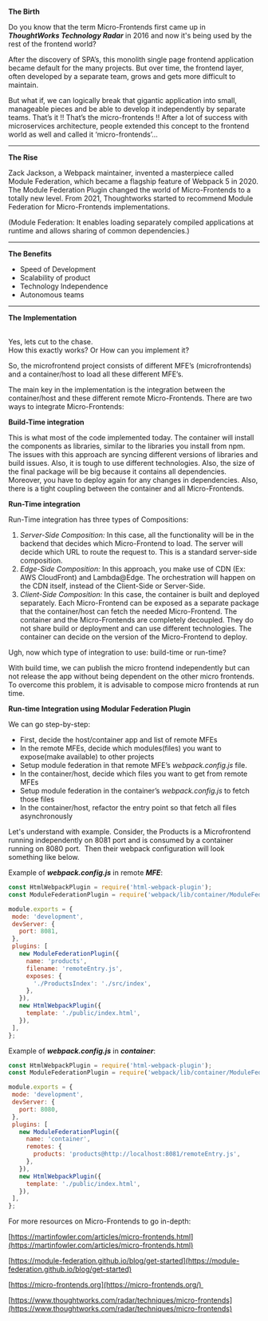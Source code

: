 
**The Birth**

Do you know that the term Micro-Frontends first came up in   
_**ThoughtWorks Technology Radar**_ in 2016 and now it's being used by the rest of the frontend world?

After the discovery of SPA’s, this monolith single page frontend application became default for the many projects. But over time, the frontend layer, often developed by a separate team, grows and gets more difficult to maintain.   
  
But what if, we can logically break that gigantic application into small, manageable pieces and be able to develop it independently by separate teams. That’s it !! That’s the micro-frontends !! After a lot of success with microservices architecture, people extended this concept to the frontend world as well and called it ‘micro-frontends’…

---

**The Rise**

Zack Jackson, a Webpack maintainer, invented a masterpiece called Module Federation, which became a flagship feature of Webpack 5 in 2020. The Module Federation Plugin changed the world of Micro-Frontends to a totally new level. From 2021, Thoughtworks started to recommend Module Federation for Micro-Frontends implementations.

  
(Module Federation: It enables loading separately compiled applications at runtime and allows sharing of common dependencies.)

---

**The Benefits**

- Speed of Development
- Scalability of product
- Technology Independence
- Autonomous teams

---

**The Implementation**  
 

Yes, lets cut to the chase.   
How this exactly works? Or How can you implement it?  
  
So, the microfrontend project consists of different MFE’s (microfrontends) and a container/host to load all these different MFE’s. 

The main key in the implementation is the integration between the container/host and these different remote Micro-Frontends. There are two ways to integrate Micro-Frontends:

**Build-Time integration**

This is what most of the code implemented today. The container will install the components as libraries, similar to the libraries you install from npm. The issues with this approach are syncing different versions of libraries and build issues. Also, it is tough to use different technologies. Also, the size of the final package will be big because it contains all dependencies. Moreover, you have to deploy again for any changes in dependencies. Also, there is a tight coupling between the container and all Micro-Frontends.

  
**Run-Time integration**

Run-Time integration has three types of Compositions:

1. _Server-Side Composition:_ In this case, all the functionality will be in the backend that decides which Micro-Frontend to load. The server will decide which URL to route the request to. This is a standard server-side composition.
2. _Edge-Side Composition:_ In this approach, you make use of CDN (Ex: AWS CloudFront) and Lambda@Edge. The orchestration will happen on the CDN itself, instead of the Client-Side or Server-Side. 
3. _Client-Side Composition:_ In this case, the container is built and deployed separately. Each Micro-Frontend can be exposed as a separate package that the container/host can fetch the needed Micro-Frontend. The container and the Micro-Frontends are completely decoupled. They do not share build or deployment and can use different technologies. The container can decide on the version of the Micro-Frontend to deploy.

Ugh, now which type of integration to use: build-time or run-time?

With build time, we can publish the micro frontend independently but can not release the app without being dependent on the other micro frontends. To overcome this problem, it is advisable to compose micro frontends at run time.

**Run-time Integration using Modular Federation Plugin**

We can go step-by-step:

- First, decide the host/container app and list of remote MFEs
- In the remote MFEs, decide which modules(files) you want to expose(make available) to other projects
- Setup module federation in that remote MFE’s _webpack.config.js_ file.
- In the container/host, decide which files you want to get from remote MFEs
- Setup module federation in the container’s _webpack.config.js_ to fetch those files
- In the container/host, refactor the entry point so that fetch all files asynchronously

Let's understand with example. Consider, the Products is a Microfrontend running independently on 8081 port and is consumed by a container running on 8080 port.  Then their webpack configuration will look something like below.

Example of _**webpack.config.js**_ in remote _**MFE**_:

```javascript
const HtmlWebpackPlugin = require('html-webpack-plugin');
const ModuleFederationPlugin = require('webpack/lib/container/ModuleFederationPlugin');

module.exports = {
 mode: 'development',
 devServer: {
   port: 8081,
 },
 plugins: [
   new ModuleFederationPlugin({
     name: 'products',
     filename: 'remoteEntry.js',
     exposes: {
       './ProductsIndex': './src/index',
     },
   }),
   new HtmlWebpackPlugin({
     template: './public/index.html',
   }),
 ],
};
```

  
Example of _**webpack.config.js**_ in _**container**_:

```javascript
const HtmlWebpackPlugin = require('html-webpack-plugin');
const ModuleFederationPlugin = require('webpack/lib/container/ModuleFederationPlugin');

module.exports = {
 mode: 'development',
 devServer: {
   port: 8080,
 },
 plugins: [
   new ModuleFederationPlugin({
     name: 'container',
     remotes: {
       products: 'products@http://localhost:8081/remoteEntry.js',
     },
   }),
   new HtmlWebpackPlugin({
     template: './public/index.html',
   }),
 ],
};
```


For more resources on Micro-Frontends to go in-depth:

[https://martinfowler.com/articles/micro-frontends.html](https://martinfowler.com/articles/micro-frontends.html)

[https://module-federation.github.io/blog/get-started](https://module-federation.github.io/blog/get-started)

[https://micro-frontends.org](https://micro-frontends.org/) 

[https://www.thoughtworks.com/radar/techniques/micro-frontends](https://www.thoughtworks.com/radar/techniques/micro-frontends)